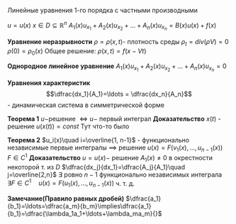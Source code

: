 Линейные уравнения 1-го порядка с частными производными

$u = u(x)$
$x \in D \subseteq \mathbb{R}^{n}$
$A_{1}(x) u_{x_{1}} + A_{2}(x)u_{x_{2}} + \ldots +A_n(x)u_{x_n}=B(x)u(x)+f(x)$


**Уравнение неразрывности**
	$\rho=\rho(x, t)$- плотность среды
	$\rho_t = div(\rho V)=0$
	$\rho(0)=\rho_0(x)$
	Общее решение: $\rho(x, t)=f(x-Vt)$

**Однородное линейное уравнение**
	$A_{1}(x) u_{x_{1}} + A_{2}(x)u_{x_{2}} + \ldots +A_n(x)u_{x_n}=0$

**Уравнения характеристик**
	$$\dfrac{dx_1}{A_1}=\ldots = \dfrac{dx_n}{A_n}$$ - динамическая система в симметрической форме

**Теорема 1**
	$u-$решение $\iff u-$ первый интеграл
**Доказательство**
	$x(t)$ - решение
	$u(x(t))=const$
	Тут что-то было

**Теорема 2**
	$u_i(x)\quad i=\overline{1, n-1}$ - функционально независимые первые интегралы
	$\implies$ решение
	$u(x)=F(v_1(x), \ldots, u_{n-1}(x))\quad F\in C^1$
**Доказательство**
	$u=u(x)-$ решение
	$A_1(x)\neq 0$ в окрестности некоторой т. из  $D$
	$\dfrac{dx_j}{dx_1}=\dfrac{A_j}{A_1}\quad j=\overline{2,n}$
	$\exists$ ровно $n-1$ функционально независимых интеграла
	$\exists F\in C^1\quad u(x)=F(u_1(x),\ldots, u_{n-1}(x))$
	ч. т. д.

**Замечание(Правило равных дробей)**
	$\dfrac{a_1}{b_1}=\ldots=\dfrac{a_m}{b_m}\implies\dfrac{a_1}{b_1}=\dfrac{\lambda_1a_1+\ldots+\lambda_ma_m}{}$